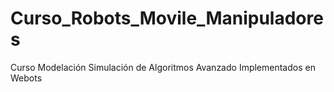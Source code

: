 # Curso_Robots_Movile_Manipuladores
Curso Modelación Simulación de Algoritmos Avanzado Implementados en Webots
